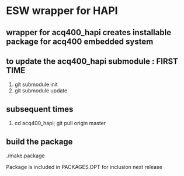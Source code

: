 # ESW wrapper for HAPI
## wrapper for acq400_hapi creates installable package for acq400 embedded system

## to update the acq400_hapi submodule : FIRST TIME
1. git submodule init
2. git submodule update

## subsequent times
1. cd acq400_hapi; git pull origin master

## build the package
./make.package

Package is included in PACKAGES.OPT for inclusion next release


